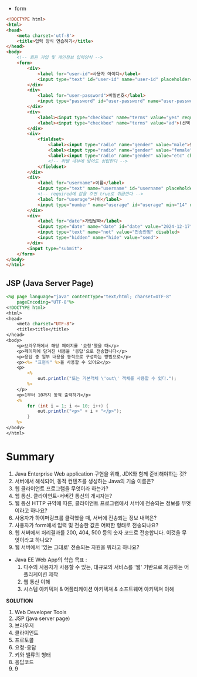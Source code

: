 - form
```html
<!DOCTYPE html>
<html>
<head>
    <meta charset='utf-8'>
    <title>입력 양식 연습하기</title>
</head>
<body>
    <!-- 회원 가입 및 개인정보 입력양식 -->
    <form>
        <div>
            <label for="user-id">사용자 아이디</label>
            <input type="text" id="user-id" name="user-id" placeholder="abc123">
        </div>
        <div>
            <label for="user-password">비밀번호</label>
            <input type="password" id="user-password" name="user-password" placeholder="@q1w2e3">
        </div>
        <div>
            <label><input type="checkbox" name="terms" value="yes" required>(필수)약관에 동의</label>
            <label><input type="checkbox" name="terms" value="ad">(선택)광고성 정보 제공</label>
        </div>
        <div>
            <fieldset>
                <label><input type="radio" name="gender" value="male">남자</label>
                <label><input type="radio" name="gender" value="female">여자</label>
                <label><input type="radio" name="gender" value="etc" checked>아파치헬기</label>
                <!-- 라벨 내부에 넣어도 성립한다 -->
            </fieldset>
        </div>
        <div>
            <label for="username">이름</label>
            <input type="text" name="username" id="username" placeholder="레전드" required>
            <!-- required에 값을 주면 true로 취급한다 -->
            <label for="userage">나이</label>
            <input type="number" name="userage" id="userage" min="14" max="99">
        </div>
        <div>
            <label for="date">가입날짜</label>
            <input type="date" name="date" id="date" value="2024-12-17" readonly>
            <input type="text" name="not" value="전송안됨" disabled>
            <input type="hidden" name="hide" value="send">
        </div>
        <input type="submit">
    </form>
</body>
</html>
```

## JSP (Java Server Page)
```jsp
<%@ page language="java" contentType="text/html; charset=UTF-8"
    pageEncoding="UTF-8"%>
<!DOCTYPE html>
<html>
<head>
	<meta charset="UTF-8">
	<title>title</title>
</head>
<body>
	<p>브라우저에서 해당 페이지를 '요청'했을 때</p>
	<p>페이지에 담겨진 내용을 '응답'으로 전송합니다</p>
	<p>응답 중 일부 내용을 동적으로 구성하는 방법으로</p>
	<p><%= "표현식" %>을 사용할 수 있어요</p>
	<p>
		<%
			out.println("또는 기본객체 \'out\' 객체를 사용할 수 있다.");
		%>
	</p>
	<p>1부터 10까지 동적 출력하기</p>
	<% 
		for (int i = 1; i <= 10; i++) {
			out.println("<p>" + i + "</p>");	
		}
	%>
</body>
</html>
```

# Summary
1.  Java Enterprise Web application 구현을 위해, JDK와 함께 준비해야하는 것?
2. 서버에서 해석되어, 동적 컨텐츠를 생성하는 Java의 기술 이름은?
3. 웹 클라이언트 프로그램을 무엇이라 하는가?
4. 웹 통신. 클라이언트-서버간 통신의 개시자는?
5. 웹 통신 HTTP 규약에 따른, 클라이언트 프로그램에서 서버에 전송되는 정보를 무엇이라고 하나요?
6. 사용자가 하이퍼링크를 클릭했을 때, 서버에 전송되는 정보 내역은?
7. 사용자가 form에서 입력 및 전송한 값은 어떠한 형태로 전송되나요?
8. 웹 서버에서 처리결과를 200, 404, 500 등의 숫자 코드로 전송합니다. 이것을 무엇이라고 하나요?
9. 웹 서버에서 '있는 그대로' 전송되는 자원을 뭐라고 하나요?

- Java EE Web App의 학습 목표 : 
  1. 다수의 사용자가 사용할 수 있는, 대규모의 서비스를 '웹' 기반으로 제공하는 어플리케이션 제작
  2. 웹 통신 이해
  3. 시스템 아키텍처 & 어플리케이션 아키텍쳐 & 소프트웨어 아키텍쳐 이해

**SOLUTION**
1. Web Developer Tools
2. JSP (java server page)
3. 브라우저
4. 클라이언트
5. 프로토콜
6. 요청-응답
7. 키와 밸류의 형태
8. 응답코드
9. 9